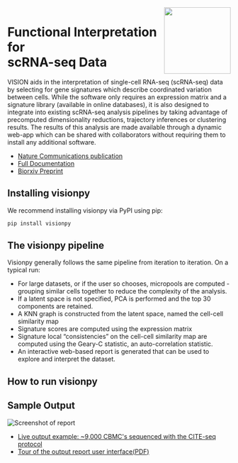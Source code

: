 <img src="https://github.com/YosefLab/VISION/tree/master/man/figures/logo.svg?raw=true" align="right" width="150" /> 

# Functional Interpretation for <br/> scRNA-seq Data

VISION aids in the interpretation of single-cell RNA-seq (scRNA-seq) data by selecting for gene signatures which describe coordinated variation between cells.  While the software only requires an expression matrix and a signature library (available in online databases), it is also designed to integrate into existing scRNA-seq analysis pipelines by taking advantage of precomputed dimensionality reductions, trajectory inferences or clustering results.  The results of this analysis are made available through a dynamic web-app which can be shared with collaborators without requiring them to install any additional software.

* [Nature Communications publication](https://www.nature.com/articles/s41467-019-12235-0)
* [Full Documentation](https://yoseflab.github.io/VISION/)
* [Biorxiv Preprint](https://www.biorxiv.org/content/early/2018/08/29/403055)

## Installing visionpy

We recommend installing visionpy via PyPI using pip:

```python
pip install visionpy
```

## The visionpy pipeline

Visionpy generally follows the same pipeline from iteration to iteration. On a typical run:

- For large datasets, or if the user so chooses, micropools are computed - grouping similar cells together to reduce the complexity of the analysis.
- If a latent space is not specified, PCA is performed and the top 30 components are retained.
- A KNN graph is constructed from the latent space, named the cell-cell similarity map
- Signature scores are computed using the expression matrix
- Signature local “consistencies” on the cell-cell similarity map are computed using the Geary-C statistic, an auto-correlation statistic.
- An interactive web-based report is generated that can be used to explore and interpret the dataset.

## How to run visionpy


## Sample Output

![Screenshot of report](https://github.com/YosefLab/VISION/blob/master/docs/example_report.png)

- [Live output example: ~9,000 CBMC's sequenced with the CITE-seq protocol](http://s133.cs.berkeley.edu:7703/)
- [Tour of the output report user interface(PDF)](https://github.com/YosefLab/VISION/raw/master/docs/VISION_Report_Manual.pdf)
